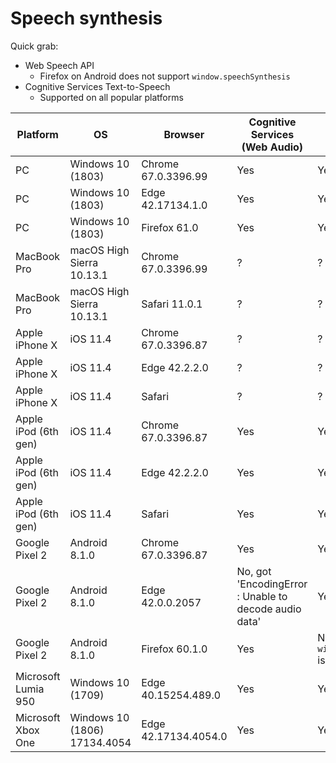 # Speech synthesis

Quick grab:
* Web Speech API
   * Firefox on Android does not support `window.speechSynthesis`
* Cognitive Services Text-to-Speech
   * Supported on all popular platforms

| Platform             | OS                        | Browser             | Cognitive Services (Web Audio) | Web Speech API                              |
| -                    | -                         | -                   | -                           | -                                           |
| PC                   | Windows 10 (1803)         | Chrome 67.0.3396.99 | Yes                         | Yes                                         |
| PC                   | Windows 10 (1803)         | Edge 42.17134.1.0   | Yes                         | Yes                                         |
| PC                   | Windows 10 (1803)         | Firefox 61.0        | Yes                         | Yes                                         |
| MacBook Pro          | macOS High Sierra 10.13.1 | Chrome 67.0.3396.99 | ?                           | ?                                           |
| MacBook Pro          | macOS High Sierra 10.13.1 | Safari 11.0.1       | ?                           | ?                                           |
| Apple iPhone X       | iOS 11.4                  | Chrome 67.0.3396.87 | ?                           | ?                                           |
| Apple iPhone X       | iOS 11.4                  | Edge 42.2.2.0       | ?                           | ?                                           |
| Apple iPhone X       | iOS 11.4                  | Safari              | ?                           | ?                                           |
| Apple iPod (6th gen) | iOS 11.4                  | Chrome 67.0.3396.87 | Yes                         | Yes                                         |
| Apple iPod (6th gen) | iOS 11.4                  | Edge 42.2.2.0       | Yes                         | Yes                                         |
| Apple iPod (6th gen) | iOS 11.4                  | Safari              | Yes                         | Yes                                         |
| Google Pixel 2       | Android 8.1.0             | Chrome 67.0.3396.87 | Yes                         | Yes                                         |
| Google Pixel 2       | Android 8.1.0             | Edge 42.0.0.2057    | No, got 'EncodingError      : Unable to decode audio data'                | Yes |
| Google Pixel 2       | Android 8.1.0             | Firefox 60.1.0      | Yes                         | No, `window.speechSynthesis` is `undefined` |
| Microsoft Lumia 950  | Windows 10 (1709)         | Edge 40.15254.489.0 | Yes                         | Yes                                         |
| Microsoft Xbox One   | Windows 10 (1806) 17134.4054 | Edge 42.17134.4054.0 | Yes | Yes |
